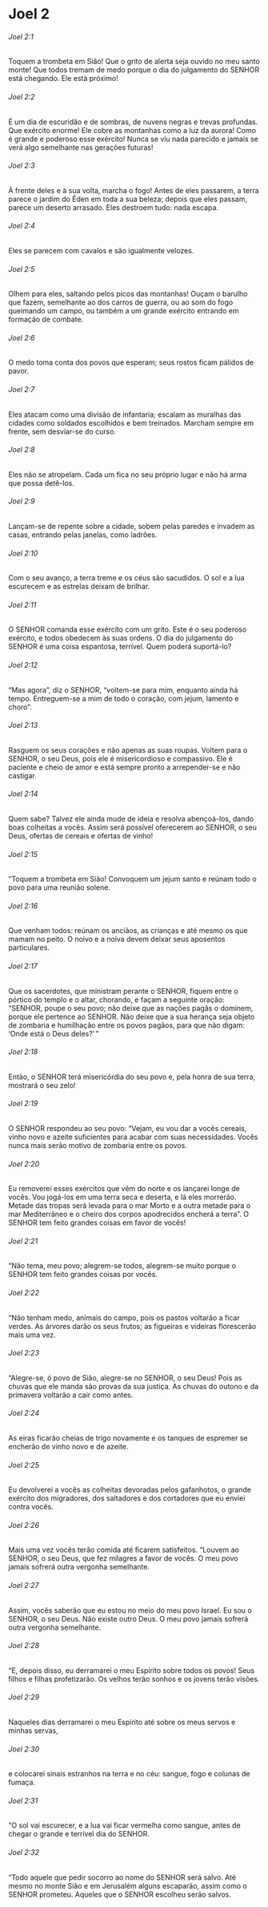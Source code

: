 # Joel 2

###### Joel 2:1

Toquem a trombeta em Sião! Que o grito de alerta seja ouvido no meu santo monte! Que todos tremam de medo porque o dia do julgamento do SENHOR está chegando. Ele está próximo!

###### Joel 2:2

É um dia de escuridão e de sombras, de nuvens negras e trevas profundas. Que exército enorme! Ele cobre as montanhas como a luz da aurora! Como é grande e poderoso esse exército! Nunca se viu nada parecido e jamais se verá algo semelhante nas gerações futuras!

###### Joel 2:3

À frente deles e à sua volta, marcha o fogo! Antes de eles passarem, a terra parece o jardim do Éden em toda a sua beleza; depois que eles passam, parece um deserto arrasado. Eles destroem tudo: nada escapa.

###### Joel 2:4

Eles se parecem com cavalos e são igualmente velozes.

###### Joel 2:5

Olhem para eles, saltando pelos picos das montanhas! Ouçam o barulho que fazem, semelhante ao dos carros de guerra, ou ao som do fogo queimando um campo, ou também a um grande exército entrando em formação de combate.

###### Joel 2:6

O medo toma conta dos povos que esperam; seus rostos ficam pálidos de pavor.

###### Joel 2:7

Eles atacam como uma divisão de infantaria; escalam as muralhas das cidades como soldados escolhidos e bem treinados. Marcham sempre em frente, sem desviar-se do curso.

###### Joel 2:8

Eles não se atropelam. Cada um fica no seu próprio lugar e não há arma que possa detê-los.

###### Joel 2:9

Lançam-se de repente sobre a cidade, sobem pelas paredes e invadem as casas, entrando pelas janelas, como ladrões.

###### Joel 2:10

Com o seu avanço, a terra treme e os céus são sacudidos. O sol e a lua escurecem e as estrelas deixam de brilhar.

###### Joel 2:11

O SENHOR comanda esse exército com um grito. Este é o seu poderoso exército, e todos obedecem às suas ordens. O dia do julgamento do SENHOR é uma coisa espantosa, terrível. Quem poderá suportá-lo?

###### Joel 2:12

“Mas agora”, diz o SENHOR, “voltem-se para mim, enquanto ainda há tempo. Entreguem-se a mim de todo o coração, com jejum, lamento e choro”.

###### Joel 2:13

Rasguem os seus corações e não apenas as suas roupas. Voltem para o SENHOR, o seu Deus, pois ele é misericordioso e compassivo. Ele é paciente e cheio de amor e está sempre pronto a arrepender-se e não castigar.

###### Joel 2:14

Quem sabe? Talvez ele ainda mude de ideia e resolva abençoá-los, dando boas colheitas a vocês. Assim será possível oferecerem ao SENHOR, o seu Deus, ofertas de cereais e ofertas de vinho!

###### Joel 2:15

“Toquem a trombeta em Sião! Convoquem um jejum santo e reúnam todo o povo para uma reunião solene.

###### Joel 2:16

Que venham todos: reúnam os anciãos, as crianças e até mesmo os que mamam no peito. O noivo e a noiva devem deixar seus aposentos particulares.

###### Joel 2:17

Que os sacerdotes, que ministram perante o SENHOR, fiquem entre o pórtico do templo e o altar, chorando, e façam a seguinte oração: “SENHOR, poupe o seu povo; não deixe que as nações pagãs o dominem, porque ele pertence ao SENHOR. Não deixe que a sua herança seja objeto de zombaria e humilhação entre os povos pagãos, para que não digam: ‘Onde está o Deus deles?’ ”

###### Joel 2:18

Então, o SENHOR terá misericórdia do seu povo e, pela honra de sua terra, mostrará o seu zelo!

###### Joel 2:19

O SENHOR respondeu ao seu povo: “Vejam, eu vou dar a vocês cereais, vinho novo e azeite suficientes para acabar com suas necessidades. Vocês nunca mais serão motivo de zombaria entre os povos.

###### Joel 2:20

Eu removerei esses exércitos que vêm do norte e os lançarei longe de vocês. Vou jogá-los em uma terra seca e deserta, e lá eles morrerão. Metade das tropas será levada para o mar Morto e a outra metade para o mar Mediterrâneo e o cheiro dos corpos apodrecidos encherá a terra”. O SENHOR tem feito grandes coisas em favor de vocês!

###### Joel 2:21

“Não tema, meu povo; alegrem-se todos, alegrem-se muito porque o SENHOR tem feito grandes coisas por vocês.

###### Joel 2:22

“Não tenham medo, animais do campo, pois os pastos voltarão a ficar verdes. As árvores darão os seus frutos; as figueiras e videiras florescerão mais uma vez.

###### Joel 2:23

“Alegre-se, ó povo de Sião, alegre-se no SENHOR, o seu Deus! Pois as chuvas que ele manda são provas da sua justiça. As chuvas do outono e da primavera voltarão a cair como antes.

###### Joel 2:24

As eiras ficarão cheias de trigo novamente e os tanques de espremer se encherão de vinho novo e de azeite.

###### Joel 2:25

Eu devolverei a vocês as colheitas devoradas pelos gafanhotos, o grande exército dos migradores, dos saltadores e dos cortadores que eu enviei contra vocês.

###### Joel 2:26

Mais uma vez vocês terão comida até ficarem satisfeitos. “Louvem ao SENHOR, o seu Deus, que fez milagres a favor de vocês. O meu povo jamais sofrerá outra vergonha semelhante.

###### Joel 2:27

Assim, vocês saberão que eu estou no meio do meu povo Israel. Eu sou o SENHOR, o seu Deus. Não existe outro Deus. O meu povo jamais sofrerá outra vergonha semelhante.

###### Joel 2:28

“E, depois disso, eu derramarei o meu Espírito sobre todos os povos! Seus filhos e filhas profetizarão. Os velhos terão sonhos e os jovens terão visões.

###### Joel 2:29

Naqueles dias derramarei o meu Espírito até sobre os meus servos e minhas servas,

###### Joel 2:30

e colocarei sinais estranhos na terra e no céu: sangue, fogo e colunas de fumaça.

###### Joel 2:31

“O sol vai escurecer, e a lua vai ficar vermelha como sangue, antes de chegar o grande e terrível dia do SENHOR.

###### Joel 2:32

“Todo aquele que pedir socorro ao nome do SENHOR será salvo. Até mesmo no monte Sião e em Jerusalém alguns escaparão, assim como o SENHOR prometeu. Aqueles que o SENHOR escolheu serão salvos.

